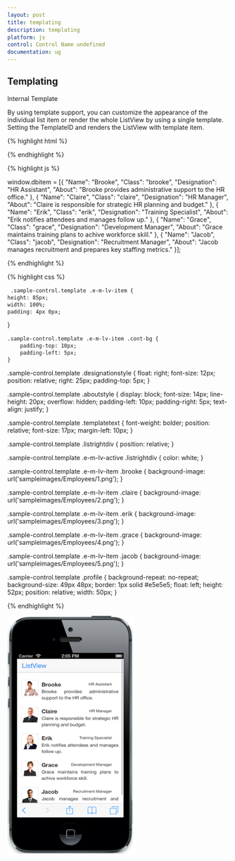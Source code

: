 ```yaml
---
layout: post
title: templating
description: templating
platform: js
control: Control Name undefined
documentation: ug
---
```


## Templating

Internal Template

By using template support, you can customize the appearance of the individual list item or render the whole ListView by using a single template. Setting the TemplateID and renders the ListView with template item.

{% highlight html %}

<div class="sample-control template listview">
        <div id="appScroll">
            <ul data-role="ejmlistview" id="templatelist" data-ej-datasource="window.dbitem" data-ej-templateid="lvtemplate"></ul>
        </div>
    </div>
    <script id="lvtemplate" type="text/x-jsrender">
        <div class="cont-bg">
            <div class="profile {{>Class}}">
            </div>
            <div class="listrightdiv">
                <span class="templatetext">{{>Name}}</span> <span class="designationstyle">{{>Designation}}</span>
                <div class="aboutstyle">
                    {{>About}}
                </div>
            </div>
        </div>
   </script>


{% endhighlight %}



{% highlight js %}

  window.dbitem =
        [{ "Name": "Brooke", "Class": "brooke", "Designation": "HR Assistant", "About": "Brooke provides administrative support to the HR office." },
        { "Name": "Claire", "Class": "claire", "Designation": "HR Manager", "About": "Claire is responsible for strategic HR planning and budget." },
        { "Name": "Erik", "Class": "erik", "Designation": "Training Specialist", "About": "Erik notifies attendees and manages follow up." },
        { "Name": "Grace", "Class": "grace", "Designation": "Development Manager", "About": "Grace maintains training plans to achive workforce skill." },
        { "Name": "Jacob", "Class": "jacob", "Designation": "Recruitment Manager", "About": "Jacob manages recruitment and prepares key staffing metrics." }];


{% endhighlight %}



{% highlight css %}

     .sample-control.template .e-m-lv-item {
    height: 85px;
    width: 100%;
    padding: 4px 0px;
}

    .sample-control.template .e-m-lv-item .cont-bg {
        padding-top: 10px;
        padding-left: 5px;
    }

.sample-control.template .designationstyle {
    float: right;
    font-size: 12px;
    position: relative;
    right: 25px;
    padding-top: 5px;
}

.sample-control.template .aboutstyle {
    display: block;
    font-size: 14px;
    line-height: 20px;
    overflow: hidden;
    padding-left: 10px;
    padding-right: 5px;
    text-align: justify;
}

.sample-control.template .templatetext {
    font-weight: bolder;
    position: relative;
    font-size: 17px;
    margin-left: 10px;
}

.sample-control.template .listrightdiv {
    position: relative;
}

.sample-control.template .e-m-lv-active .listrightdiv {
    color: white;
}

.sample-control.template .e-m-lv-item .brooke {
    background-image: url('sampleimages/Employees/1.png');
}

.sample-control.template .e-m-lv-item .claire {
    background-image: url('sampleimages/Employees/2.png');
}

.sample-control.template .e-m-lv-item .erik {
    background-image: url('sampleimages/Employees/3.png');
}

.sample-control.template .e-m-lv-item .grace {
    background-image: url('sampleimages/Employees/4.png');
}

.sample-control.template .e-m-lv-item .jacob {
    background-image: url('sampleimages/Employees/5.png');
}

.sample-control.template .profile {
    background-repeat: no-repeat;
    background-size: 49px 48px;
    border: 1px solid #e5e5e5;
    float: left;
    height: 52px;
    position: relative;
    width: 50px;
}


{% endhighlight %}

![](templating_images\templating_img1.png)

